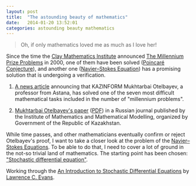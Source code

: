 ```yaml
---
layout: post
title:  "The astounding beauty of mathematics"
date:   2014-01-20 13:52:01
categories: astounding beauty mathematics
---
```


> Oh, if only mathematics loved me as much as I love her!

Since the time the [Clay Mathematics Institute](http://www.claymath.org/)
announced
[The Millennium Prize Problems](http://en.wikipedia.org/wiki/Millennium_Prize_Problems)
in 2000,
one of them have been solved
([Poincaré Conjecture](http://www.claymath.org/millenium-problems/poincar%C3%A9-conjecture)),
and another one
([Navier–Stokes Equation](http://www.claymath.org/millenium-problems/navier%E2%80%93stokes-equation))
has a promising solution that is undergoing a verification.

1. [A news article](http://www.inform.kz/eng/article/2619922) announcing that
KAZINFORM Mukhtarbai Otelbayev, a professor from Astana, has solved one of the
seven most difficult mathematical tasks included in the number of "millennium
problems".

2. [Mukhtarbai Otelbayev's paper](http://www.math.kz/index.php/ru/513)
([PDF](http://www.math.kz/images/journal/2013-4/Otelbaev_N-S_21_12_2013.pdf))
in a Russian journal published by the Institute of Mathematics and Mathematical
Modelling, organized by Government of the Republic of Kazakhstan.

While time passes, and other mathematicians eventually confirm or reject
Otelbayev's proof, I want to take a closer look at the problem of the
[Navier–Stokes Equations](http://en.wikipedia.org/wiki/Navier%E2%80%93Stokes_equations).
To be able to do that, I need to cover a lot of ground in the not-so trivial
land of mathematics. The starting point has been chosen:
["Stochastic differential equation"](http://en.wikipedia.org/wiki/Stochastic_differential_equation).

Working through the
[An Introduction to Stochastic Differential Equations](http://www.math.uh.edu/~torok/math_6397_SDE/Evans_SDE.course_v1.2_2011.08.pdf) by [Lawrence C. Evans](http://en.wikipedia.org/wiki/Lawrence_C._Evans).
